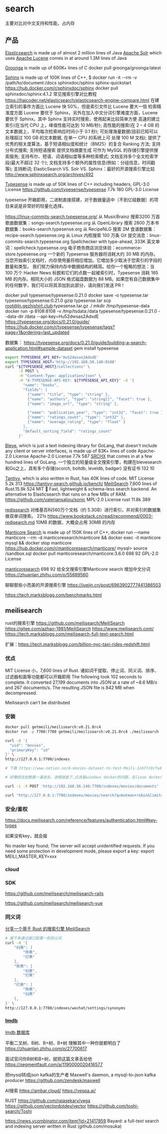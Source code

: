 # search

主要对比对中文支持和性能，占内存

## 产品

[Elasticsearch](https://www.elastic.co/cn/) is made up of almost 2 million lines of Java
[Apache Solr](https://solr.apache.org/) which uses [Apache Lucene](https://lucene.apache.org/) comes in at around 1.3M lines of Java

[Groonga](https://groonga.org/) is made up of 600K+ lines of C
docker pull groonga/groonga:latest

[Sphinx](http://sphinxsearch.com/) is made up of 100K lines of C++, 
$ docker run -it --rm -v /path/to/document:/docs sphinxdoc/sphinx sphinx-quickstart
https://hub.docker.com/r/sphinxdoc/sphinx
docker pull sphinxdoc/sphinx:4.1.2
常见搜索引擎对比教程
https://haicoder.net/elasticsearch/elasticsearch-engine-compare.html
在建立索引的事件方面比 Lucene 快 50%，但是索引文件比 Lucene 要大一倍
检索精准度方面 Lucene 要优于 Sphinx，另外在加入中文分词引擎难度方面，Lucene 要优于 Sphinx。其中 Sphinx 支持实时搜索，使用起来比较简单方便
高速的建立索引(在当代 CPU 上，峰值性能可达到 10 MB/秒);
高性能的搜索(在 2 – 4 GB 的文本数据上，平均每次检索响应时间小于 0.1 秒);
可处理海量数据(目前已知可以处理超过 100 GB 的文本数据, 在单一 CPU 的系统上可 处理 100 M 文档);
提供了优秀的相关度算法，基于短语相似度和统计（BM25）的复合 Ranking 方法;
支持分布式搜索;
支持短语搜索
提供文档摘要生成
可作为 MySQL 的存储引擎提供搜索服务;
支持布尔、短语、词语相似度等多种检索模式;
文档支持多个全文检索字段(最大不超过 32 个);
文档支持多个额外的属性信息(例如：分组信息，时间戳等);
支持断词;
ElasticSearch VS. Solr VS. Sphinx：最好的开源搜索引擎比较
http://www.sphinxsearch.org/archives/492

[Typesense](https://typesense.org/) is made up of 50K lines of C++ including headers, GPL-3.0 License
https://github.com/typesense/typesense 7.7k 180  GPL-3.0 License

typesense 开箱即用，二进制直接搭建，对于数据量适中（不到亿级数据）的项目来说是非常好的轻量化选择。

https://linux-commits-search.typesense.org/ 
从 MusicBrainz 搜索3200 万首歌曲数据集：songs-search.typesense.org
从 OpenLibrary 搜索 2800 万本书数据集：books-search.typesense.org
从 RecipeNLG 搜索 2M 食谱数据集：recipe-search.typesense.org
从 Linux 内核搜索 100 万条 Git 提交消息：linux-commits-search.typesense.org
Spellchecker with type-ahead, 333K 英文单词：spellcheck.typesense.org
电子商务商店浏览体验：ecommerce-store.typesense.org
一个新的 Typesense 服务器将消耗大约 30 MB 的内存。当您开始索引文档时，内存使用量将相应增加。它增加多少取决于您索引的字段的数量和类型。
我们努力保持内存中数据结构的精简。给你一个粗略的想法：当 100 万个 Hacker News 标题和它们的点数一起被索引时，Typesense 消耗 165 MB 的内存。相同大小的 JSON 格式磁盘数据为 88 MB。如果您有自己数据集中的任何数字，我们可以将其添加到此部分，请向我们发送 PR！

docker pull typesense/typesense:0.21.0
docker save -o typesense.tar typesense/typesense:0.21.0
gzip typesense.tar
scp root@ln.gezhishirt.club:typesense.tar.gz ./
mkdir /tmp/typesense-data
docker run -p 8108:8108 -v /tmp/tsdata:/data typesense/typesense:0.21.0 --data-dir /data --api-key=Hu52dwsas2AdxdE
https://typesense.org/docs/0.21.0/guide/
https://hub.docker.com/r/typesense/typesense/tags?page=1&ordering=last_updated

数据集：
https://typesense.org/docs/0.21.0/guide/building-a-search-application.html#sample-dataset
gem install typesense

```bash
export TYPESENSE_API_KEY='Hu52dwsas2AdxdE'
export TYPESENSE_HOST='http://192.168.56.140:8108'
curl "${TYPESENSE_HOST}/collections" \
      -X POST \
      -H "Content-Type: application/json" \
      -H "X-TYPESENSE-API-KEY: ${TYPESENSE_API_KEY}" -d '{
        "name": "books",
        "fields": [
          {"name": "title", "type": "string" },
          {"name": "authors", "type": "string[]", "facet": true },
          {"name": "image_url", "type": "string" },

          {"name": "publication_year", "type": "int32", "facet": true },
          {"name": "ratings_count", "type": "int32" },
          {"name": "average_rating", "type": "float" }       
        ],
        "default_sorting_field": "ratings_count"
      }'


```


[Bleve](https://github.com/blevesearch/bleve), which is just a text indexing library for GoLang, that doesn't include any client or server interfaces, is made up of 83K+ lines of code Apache-2.0 License
 Apache-2.0 License 7.7k 587
[SRCHX](https://github.com/alash3al/srchx) that comes in at a few hundred lines of GoLang.
一个独立的轻量级全文搜索引擎，构建在blevesearch和Go之上，具有多个存储(scorch, boltdb, leveldb, badger)
没有证书 132 10

[Tantivy](https://github.com/tantivy-search/tantivy), which is also written in Rust, has 40K lines of code.  MIT License 5.2k 313
  https://tantivy-search.github.io/bench/
[MeiliSearch](https://github.com/meilisearch/MeiliSearc) 7,600 lines of Rust.15.8k 524 MIT
🦔 Fast, lightweight & schema-less search backend. An alternative to Elasticsearch that runs on a few MBs of RAM.
https://github.com/valeriansaliou/sonic  MPL-2.0 License rust
11.8k 389

[redissearch](https://github.com/RediSearch/RediSearch)
对维基百科560万个文档（约 5.3GB）进行索引，并对索引的数据集做双单词搜索。
221s
https://www.bookstack.cn/read/recommend/0003-redisearch.md
10MB 的数据，大概会占用 30MB 的内存


[Manticore Search](https://manticoresearch.com/) is made up of 150K lines of C++,
docker run --name manticore --rm -d manticoresearch/manticore && docker exec -it manticore mysql && docker stop manticore
https://hub.docker.com/r/manticoresearch/manticore/
mysql> source /sandbox.sql
docker pull manticoresearch/manticore:3.6.0
698 92
 GPL-2.0 License

[manticoresearch](https://github.com/manticoresoftware/manticoresearch)
698 92
给全文搜索引擎Manticore search 增加中文分词
https://zhuanlan.zhihu.com/p/55689560

聊聊那些小而美的开源搜索引擎
https://juejin.cn/post/6963902777441386503

 https://tech.marksblogg.com/benchmarks.html

## meilisearch

rust的搜索引擎
https://github.com/meilisearch/MeiliSearch
https://gitee.com/azhao-1981/MeiliSearch
https://www.meilisearch.com/
https://tech.marksblogg.com/meilisearch-full-text-search.html

扩展：https://tech.marksblogg.com/billion-nyc-taxi-rides-redshift.html

### 优点
 MIT License
小，7,600 lines of Rust.
诸如词干提取、停止词、同义词、排序、过滤器和面等功能都可以开箱即用
The following took 102 seconds to complete. It converted 27,199 documents into JSON at a rate of ~8.6 MB/s and 267 documents/s. The resulting JSON file is 842 MB when decompressed.

Meilisearch can't be distributed
### 安装
```bash
docker pull getmeili/meilisearch:v0.21.0rc4
docker run -p 7700:7700 getmeili/meilisearch:v0.21.0rc4 ./meilisearch

curl -d '{
  "uid": "movies",
  "primaryKey": "id"
}' \
http://127.0.0.1:7700/indexes

# 下载 https://www.notion.so/A-movies-dataset-to-test-Meili-1cbf7c9cfa4247249c40edfa22d7ca87#b5ae399b81834705ba5420ac70358a65

# 好像把这些数据一灌进去，进程就挂了,应该是windows docker的问题，在linux docker就没有问题

curl -i -X POST 'http://192.168.56.140:7700/indexes/movies/documents' --header 'content-type: application/json' --data-binary @movies.json

curl 'http://127.0.0.1:7700/indexes/movies/search?q=botman+robin&limit=2' | jq

```

### 安全/鉴权

https://docs.meilisearch.com/reference/features/authentication.html#key-types

如果没有key，就会报

No master key found; The server will accept unidentified requests. If you need some protection in development mode, please export a key: export MEILI_MASTER_KEY=xxx

### cloud
### SDK

https://github.com/meilisearch/meilisearch-rails

https://github.com/meilisearch/meilisearch-vue

### 同义词

[分享一个基于 Rust 的搜索引擎 MeiliSearch](https://www.v2ex.com/t/744135)

```bash
# 接下来通过接口配置一些同义词
curl -d '{
    "扫黑": [
        "除黑",
        "打黑"
    ],
    "除黑": [
        "扫黑",
        "打黑"
    ],
    "打黑": [
        "除黑",
        "扫黑"
    ],
}' \
http://127.0.0.1:7700/indexes/wechat/settings/synonyms
```

### [lmdb](http://www.lmdb.tech/doc/)

[lmdb 数据库](https://zhuanlan.zhihu.com/p/70359311)

平衡二叉树、B树、B+树、B*树 理解其中一种你就都明白了
https://zhuanlan.zhihu.com/p/27700617

面试官问你B树和B+树，就把这篇文章丢给他
https://segmentfault.com/a/1190000020416577


把mysql转成json kafka的生产者
Maxwell's daemon, a mysql-to-json kafka producer
https://github.com/zendesk/maxwell

AI搜索
https://ambar.cloud/
https://vespa.ai/

RUST
https://github.com/rajasekarv/vega
https://github.com/vectordotdev/vector
https://github.com/toshi-search/Toshi

https://news.ycombinator.com/item?id=21417859
Bayard: a full-text search and indexing server written in Rust (github.com/mosuka)
